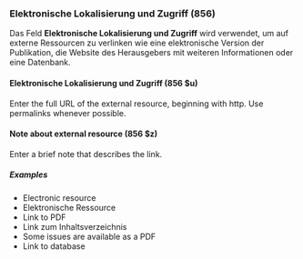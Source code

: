### Elektronische Lokalisierung und Zugriff (856)

Das Feld **Elektronische Lokalisierung und Zugriff** wird verwendet, um auf externe Ressourcen zu verlinken wie eine elektronische Version der Publikation, die Website des Herausgebers mit weiteren Informationen oder eine Datenbank.

#### Elektronische Lokalisierung und Zugriff (856 $u)

Enter the full URL of the external resource, beginning with http. Use permalinks whenever possible.

#### Note about external resource (856 $z)

Enter a brief note that describes the link.

##### Examples

- Electronic resource
- Elektronische Ressource
- Link to PDF
- Link zum Inhaltsverzeichnis
- Some issues are available as a PDF
- Link to database
